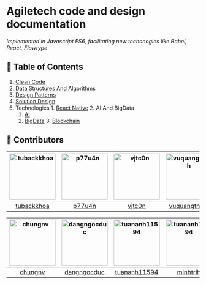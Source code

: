 
# Agiletech code and design documentation  
*Implemented in Javascript ES6, facilitating new techonogies like Babel, React, Flowtype*

## 📗 Table of Contents
  1. [Clean Code](./Code/README.md)
  2. [Data Structures And Algorithms](./Algorithms/README.md)
  3. [Design Patterns](./Patterns/README.md)
  4. [Solution Design](./Design/README.md)
  5. Technologies
    1. [React Native](./Technologies/ReactNative/README.md)
    2. AI And BigData
      1. [AI](./Technologies/AI/README.md)
      2. [BigData](./Technologies/BigData/README.md)
    3. [Blockchain](./Technologies/Blockchain/README.md)


## 👬 Contributors
[<img alt="tubackkhoa" src="https://avatars2.githubusercontent.com/u/5299269?s=460&v=4" width="120">](https://github.com/tubackkhoa) |[<img alt="p77u4n" src="https://avatars2.githubusercontent.com/u/1572335?s=460&v=4" width="120">](https://github.com/p77u4n) |[<img alt="vjtc0n" src="https://avatars3.githubusercontent.com/u/13517057?s=460&v=4" width="120">](https://github.com/vjtc0n) |[<img alt="vuquangthinh" src="https://avatars0.githubusercontent.com/u/1710072?s=460&v=4" width="120">](https://github.com/vuquangthinh) |
:---: |:---: |:---: |:---: |
[tubackkhoa](https://github.com/tubackkhoa) |[p77u4n](https://github.com/p77u4n) |[vjtc0n](https://github.com/vjtc0n) |[vuquangthinh](https://github.com/vuquangthinh) |

[<img alt="chungnv" src="https://avatars1.githubusercontent.com/u/25833158?s=460&v=4" width="120">](https://github.com/chungnv) |[<img alt="dangngocduc" src="https://avatars0.githubusercontent.com/u/10508979?s=460&v=4" width="120">](https://github.com/dangngocduc) |[<img alt="tuananh11594" src="https://avatars3.githubusercontent.com/u/11712167?s=460&v=4" width="120">](https://github.com/tuananh11594) |[<img alt="tuananh11594" src="https://avatars3.githubusercontent.com/u/18483594?s=460&v=4" width="120">](https://github.com/minhtrih) |
:---: |:---: |:---: |:---: |
[chungnv](https://github.com/chungnv) |[dangngocduc](https://github.com/dangngocduc) |[tuananh11594](https://github.com/tuananh11594) |[minhtrih](https://github.com/minhtrih) |